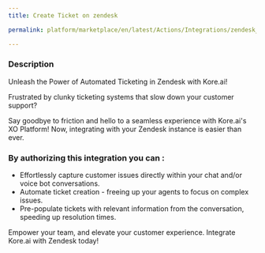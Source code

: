 ```yaml
---
title: Create Ticket on zendesk

permalink: platform/marketplace/en/latest/Actions/Integrations/zendesk_createATicket

---
```


### Description

Unleash the Power of Automated Ticketing in Zendesk with Kore.ai!

Frustrated by clunky ticketing systems that slow down your customer support?

Say goodbye to friction and hello to a seamless experience with Kore.ai's XO Platform! Now, integrating with your Zendesk instance is easier than ever.

### By authorizing this integration you can :
- Effortlessly capture customer issues directly within your chat and/or voice bot conversations.
- Automate ticket creation - freeing up your agents to focus on complex issues.
- Pre-populate tickets with relevant information from the conversation, speeding up resolution times.

Empower your team, and elevate your customer experience. Integrate Kore.ai with Zendesk today!

